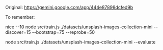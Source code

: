 Original: https://gemini.google.com/app/444e87898dcfed9b

To remember: 

nice --10 node src/train.js ./datasets/unsplash-images-collection-mini --discover=15 --bootstrap=75 --reprobe=50

node src/train.js ./datasets/unsplash-images-collection-mini --evaluate